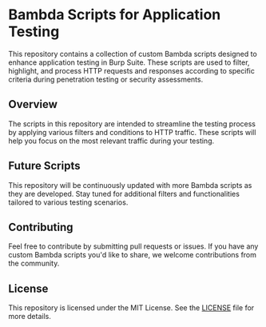 # Bambda Scripts for Application Testing

This repository contains a collection of custom Bambda scripts designed to enhance application testing in Burp Suite. These scripts are used to filter, highlight, and process HTTP requests and responses according to specific criteria during penetration testing or security assessments.

## Overview
The scripts in this repository are intended to streamline the testing process by applying various filters and conditions to HTTP traffic. These scripts will help you focus on the most relevant traffic during your testing.

## Future Scripts
This repository will be continuously updated with more Bambda scripts as they are developed. Stay tuned for additional filters and functionalities tailored to various testing scenarios.

## Contributing
Feel free to contribute by submitting pull requests or issues. If you have any custom Bambda scripts you'd like to share, we welcome contributions from the community.

## License
This repository is licensed under the MIT License. See the [LICENSE](LICENSE) file for more details.

